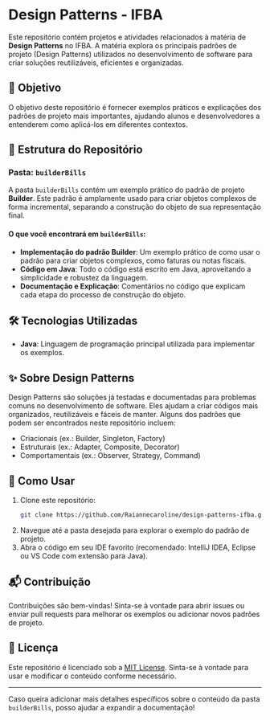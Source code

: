 

# Design Patterns - IFBA

Este repositório contém projetos e atividades relacionados à matéria de **Design Patterns** no IFBA. A matéria explora os principais padrões de projeto (Design Patterns) utilizados no desenvolvimento de software para criar soluções reutilizáveis, eficientes e organizadas.

## 🚀 Objetivo
O objetivo deste repositório é fornecer exemplos práticos e explicações dos padrões de projeto mais importantes, ajudando alunos e desenvolvedores a entenderem como aplicá-los em diferentes contextos.

## 📂 Estrutura do Repositório

### Pasta: `builderBills`

A pasta `builderBills` contém um exemplo prático do padrão de projeto **Builder**. Este padrão é amplamente usado para criar objetos complexos de forma incremental, separando a construção do objeto de sua representação final.

#### O que você encontrará em `builderBills`:
- **Implementação do padrão Builder**: Um exemplo prático de como usar o padrão para criar objetos complexos, como faturas ou notas fiscais.
- **Código em Java**: Todo o código está escrito em Java, aproveitando a simplicidade e robustez da linguagem.
- **Documentação e Explicação**: Comentários no código que explicam cada etapa do processo de construção do objeto.

## 🛠️ Tecnologias Utilizadas
- **Java**: Linguagem de programação principal utilizada para implementar os exemplos.

## ✨ Sobre Design Patterns
Design Patterns são soluções já testadas e documentadas para problemas comuns no desenvolvimento de software. Eles ajudam a criar códigos mais organizados, reutilizáveis e fáceis de manter. Alguns dos padrões que podem ser encontrados neste repositório incluem:
- Criacionais (ex.: Builder, Singleton, Factory)
- Estruturais (ex.: Adapter, Composite, Decorator)
- Comportamentais (ex.: Observer, Strategy, Command)

## 📖 Como Usar
1. Clone este repositório:
   ```bash
   git clone https://github.com/Raiannecaroline/design-patterns-ifba.git
   ```
2. Navegue até a pasta desejada para explorar o exemplo do padrão de projeto.
3. Abra o código em seu IDE favorito (recomendado: IntelliJ IDEA, Eclipse ou VS Code com extensão para Java).

## 📬 Contribuição
Contribuições são bem-vindas! Sinta-se à vontade para abrir issues ou enviar pull requests para melhorar os exemplos ou adicionar novos padrões de projeto.

## 📝 Licença
Este repositório é licenciado sob a [MIT License](LICENSE). Sinta-se à vontade para usar e modificar o conteúdo conforme necessário.

---

Caso queira adicionar mais detalhes específicos sobre o conteúdo da pasta `builderBills`, posso ajudar a expandir a documentação!

